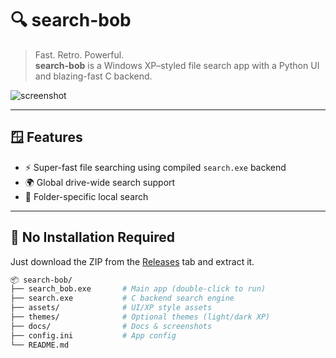 # 🔍 search-bob

> Fast. Retro. Powerful.  
> **search-bob** is a Windows XP–styled file search app with a Python UI and blazing-fast C backend.

![screenshot](docs/screenshot.png)

---

## 🪟 Features

- ⚡ Super-fast file searching using compiled `search.exe` backend
- 🌍 Global drive-wide search support
- 📁 Folder-specific local search

---

## 🧩 No Installation Required

Just download the ZIP from the [Releases](https://github.com/plagzee/search-bob/releases) tab and extract it.

```bash
📦 search-bob/
├── search_bob.exe       # Main app (double-click to run)
├── search.exe           # C backend search engine
├── assets/              # UI/XP style assets
├── themes/              # Optional themes (light/dark XP)
├── docs/                # Docs & screenshots
├── config.ini           # App config
└── README.md
